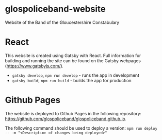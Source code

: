 # glospoliceband-website

Website of the Band of the Gloucestershire Constabulary

# React

This website is created using Gatsby with React. Full information for building and running the site can be found on the Gatsby webpages (https://www.gatsbyjs.com/).

- `gatsby develop`, `npm run develop` - runs the app in development
- `gatsby build`, `npm run build` - builds the app for production

# Github Pages

The website is deployed to Github Pages in the following repository: https://github.com/glospoliceband/glospoliceband.github.io.

The following command should be used to deploy a version: `npm run deploy -- -m "<Description of changes being deployed>"`
